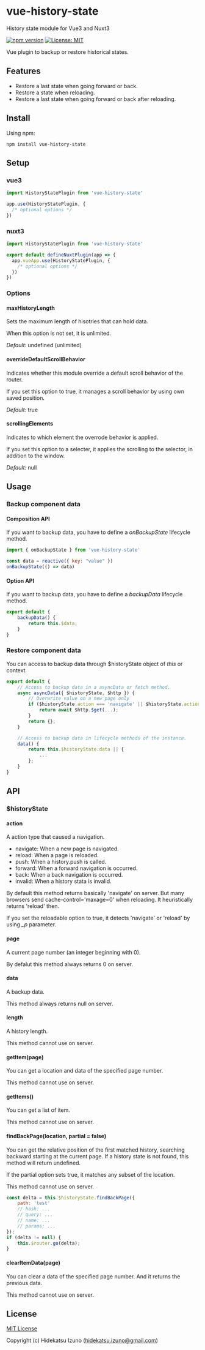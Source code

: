# vue-history-state

History state module for Vue3 and Nuxt3

[![npm version](https://badge.fury.io/js/nuxt-history-state.svg)](https://badge.fury.io/js/nuxt-history-state)
[![License: MIT](https://img.shields.io/badge/License-MIT-blue.svg)](LICENSE)

Vue plugin to backup or restore historical states.

## Features

- Restore a last state when going forward or back.
- Restore a state when reloading.
- Restore a last state when going forward or back after reloading.

## Install

Using npm:

```
npm install vue-history-state
```

## Setup

### vue3

```javascript
import HistoryStatePlugin from 'vue-history-state'

app.use(HistoryStatePlugin, {
  /* optional options */
})
```

### nuxt3

```javascript
import HistoryStatePlugin from 'vue-history-state'

export default defineNuxtPlugin(app => {
  app.vueApp.use(HistoryStatePlugin, {
    /* optional options */
  })
})
```

### Options

#### maxHistoryLength

Sets the maximum length of hisotries that can hold data.

When this option is not set, it is unlimited.

*Default:* undefined (unlimited)

#### overrideDefaultScrollBehavior

Indicates whether this module override a default scroll behavior of the router.

If you set this option to true, it manages a scroll behavior by using own saved position.

*Default:* true

#### scrollingElements

Indicates to which element the overrode behavior is applied.

If you set this option to a selecter, it applies the scrolling to the selector, in addition to the window.

*Default:* null

## Usage

### Backup component data

#### Composition API

If you want to backup data, you have to define a *onBackupState* lifecycle method.

```javascript
import { onBackupState } from 'vue-history-state'

const data = reactive({ key: "value" })
onBackupState(() => data)
```

#### Option API

If you want to backup data, you have to define a *backupData* lifecycle method.

```javascript
export default {
    backupData() {
        return this.$data;
    }
}
```

### Restore component data

You can access to backup data through $historyState object of *this* or context.

```javascript
export default {
    // Access to backup data in a asyncData or fetch method.
    async asyncData({ $historyState, $http }) {
        // Overwrite value on a new page only
        if ($historyState.action === 'navigate' || $historyState.action === 'push') {
            return await $http.$get(...);
        }
        return {};
    }

    // Access to backup data in lifecycle methods of the instance.
    data() {
        return this.$historyState.data || {
            ...
        };
    }
}
```

## API

### $historyState

#### action

A action type that caused a navigation.

- navigate: When a new page is navigated.
- reload: When a page is reloaded.
- push: When a history.push is called.
- forward: When a forward navigation is occurred.
- back: When a back navigation is occurred.
- invalid: When a history stata is invalid.

By default this method returns basically 'navigate' on server. 
But many browsers send cache-control='maxage=0' when reloading.
It heuristically returns 'reload' then.

If you set the reloadable option to true, it detects 'navigate'
or 'reload' by using *_p* parameter.

#### page

A current page number (an integer beginning with 0).

By defalut this method always returns 0 on server.

#### data

A backup data.

This method always returns null on server.

#### length

A history length.

This method cannot use on server.

#### getItem(page)

You can get a location and data of the specified page number.

This method cannot use on server.

#### getItems()

You can get a list of item.

This method cannot use on server.

#### findBackPage(location, partial = false)

You can get the relative position of the first matched history, 
searching backward starting at the current page.
If a history state is not found, this method will return undefined.

If the partial option sets true, it matches any subset of the location.

This method cannot use on server.

```javascript
const delta = this.$historyState.findBackPage({
    path: 'test'
    // hash: ...
    // query: ...
    // name: ...
    // params: ...
});
if (delta != null) {
    this.$router.go(delta);
}
```

#### clearItemData(page)

You can clear a data of the specified page number. And it returns the previous data.

This method cannot use on server.

## License

[MIT License](./LICENSE)

Copyright (c) Hidekatsu Izuno (hidekatsu.izuno@gmail.com)

